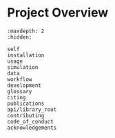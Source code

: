 # Project Overview

```{toctree}
:maxdepth: 2
:hidden:

self
installation
usage
simulation
data
workflow
development
glossary
citing
publications
api/library_root
contributing
code_of_conduct
acknowledgements
```

```{include} ../README.md
```
